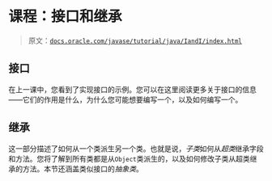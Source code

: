# 课程：接口和继承

> 原文：[`docs.oracle.com/javase/tutorial/java/IandI/index.html`](https://docs.oracle.com/javase/tutorial/java/IandI/index.html)

## 接口

在上一课中，您看到了实现接口的示例。您可以在这里阅读更多关于接口的信息——它们的作用是什么，为什么您可能想要编写一个，以及如何编写一个。

## 继承

这一部分描述了如何从一个类派生另一个类。也就是说，*子类*如何从*超类*继承字段和方法。您将了解到所有类都是从`Object`类派生的，以及如何修改子类从超类继承的方法。本节还涵盖类似接口的*抽象类*。
